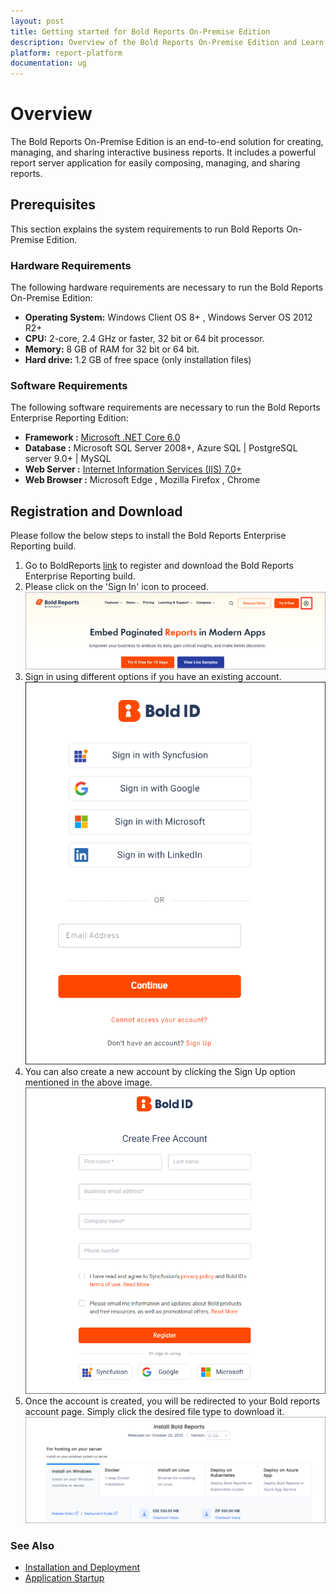 ```yaml
---
layout: post
title: Getting started for Bold Reports On-Premise Edition
description: Overview of the Bold Reports On-Premise Edition and Learn what are the system requirements to deploy Bold Reports On-Premise in your machine.
platform: report-platform
documentation: ug
---
```


# Overview

The Bold Reports On-Premise Edition is an end-to-end solution for creating, managing, and sharing interactive business reports. It includes a powerful report server application for easily composing, managing, and sharing reports.

## Prerequisites

This section explains the system requirements to run Bold Reports On-Premise Edition.

### Hardware Requirements

The following hardware requirements are necessary to run the Bold Reports On-Premise Edition:
* **Operating System:** Windows Client OS 8+ , Windows Server OS 2012 R2+
* **CPU:** 2-core, 2.4 GHz or faster, 32 bit or 64 bit processor.
* **Memory:** 8 GB of RAM for 32 bit or 64 bit.
* **Hard drive:** 1.2 GB of free space (only installation files)

### Software Requirements

The following software requirements are necessary to run the Bold Reports Enterprise Reporting Edition:
* **Framework :** [Microsoft .NET Core 6.0](https://dotnet.microsoft.com/en-us/download/dotnet/6.0)
* **Database :** Microsoft SQL Server 2008+, Azure SQL | PostgreSQL server 9.0+ | MySQL
* **Web Server :** [Internet Information Services (IIS) 7.0+](https://en.wikipedia.org/wiki/Internet_Information_Services)
* **Web Browser :** Microsoft Edge , Mozilla Firefox , Chrome

## Registration and Download

Please follow the below steps to install the Bold Reports Enterprise Reporting build.
1. Go to BoldReports [link](https://www.boldreports.com/) to register and download the Bold Reports Enterprise Reporting build.
2. Please click on the 'Sign In' icon to proceed.
    ![Bold Reports Enterprise](/static/assets/on-premise/images/getting-started/sign_in.png)
3. Sign in using different options if you have an existing account.
    ![Bold Reports sign in option](/static/assets/on-premise/images/getting-started/bold_id_sign_in.png)
4. You can also create a new account by clicking the Sign Up option mentioned in the above image.
    ![Bold Reports sign up option](/static/assets/on-premise/images/getting-started/sign_up.png)
5. Once the account is created, you will be redirected to your Bold reports account page. Simply click the desired file type to download it.
    ![Bold Reports download option](/static/assets/on-premise/images/getting-started/download_file.png)

### See Also

* [Installation and Deployment](./../installation/windows-installer/installation-and-deployment/)
* [Application Startup](./../application-startup/)